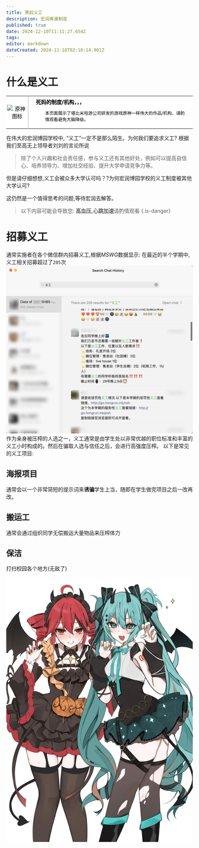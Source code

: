 ```yaml
---
title: 黑奴义工
description: 宏润离谱制度
published: true
date: 2024-12-10T11:11:27.654Z
tags: 
editor: markdown
dateCreated: 2024-11-18T02:10:14.901Z
---
```


# 什么是义工
<table class="custom-table" style="background-color: #FFFFFF; color: #000000;">
  <tr>
    <td style="width: 55px; padding: 2px; text-align: center; border-right:1px solid #AAA;">
      <img src="https://photo.vteamer.cc/i/2024/11/18/ia544o.png" alt="原神图标" />
    </td>
    <td style="padding: 5px 20px;">
      <b>死妈的制度/机构，，，</b>
    <div style="font-size: smaller; margin: 2px 0px 2px 25px;">
        <p>本页面展示了堪比米哈游公司研发的游戏原神一样伟大的作品/机构，请酌情观看避免大脑降级。</p>
      </div>
    </td>
  </tr>
</table>

在伟大的宏润博园学校中, “义工”一定不是那么陌生。为何我们要追求义工? 根据我们至高无上领导者刘刘的言论所说

> 除了个人兴趣和社会责任感，参与义工还有其他好处，例如可以提高自信心、培养领导力、增加社交经验、提升大学申请竞争力等。

但是请仔细想想,义工会被众多大学认可吗？?为何宏润博园学校的义工制度被其他大学认可?

这仍然是一个值得思考的问题,等待宏润去解答。

> 以下内容可能会导致您: **高血压,心跳加速**请酌情观看
{.is-danger}

# 招募义工
通常实施者在各个微信群内招募义工,根据*MSWG*数据显示:
在最近的半个学期中,义工相关招募超过了`205`次
![qq_1731895660145.png](/service-hour/qq_1731895660145.png)
作为亲身被压榨的人选之一，义工通常是由学生处以非常优越的职位标准和丰富的义工小时构成的。然后在骗取人选与信任之后，会进行高强度压榨。
以下是常见的义工项目:
## 海报项目
通常会以一个非常简短的提示词来**诱骗**学生上当，随即在学生做完项目之后一改再改。


## 搬运工
通常会通过组织同学无偿搬运大量物品来压榨体力

## 保洁
打扫校园各个地方(无敌了)


![muku_helloween.png](/muku_helloween.png)




